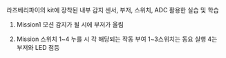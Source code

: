 라즈베리파이의 kit에 장착된 내부 감지 센서, 부저, 스위치, ADC 활용한 실습 및 학습

1. Mission1 모션 감지가 될 시에 부저가 울림

2. Mission 스위치 1~4 누를 시 각 해당되는 작동 부여 1~3스위치는 동요 실행 4는 부저와 LED 점등
